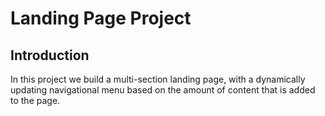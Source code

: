 # Landing Page Project

## Introduction
In this project we build a multi-section landing page, with a dynamically updating navigational menu based on the amount of content that is added to the page.
